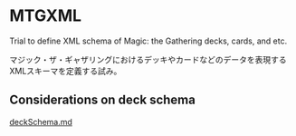 # MTGXML

Trial to define XML schema of Magic: the Gathering decks, cards, and etc.

マジック・ザ・ギャザリングにおけるデッキやカードなどのデータを表現するXMLスキーマを定義する試み。


## Considerations on deck schema

[deckSchema.md](deckSchema.md)
